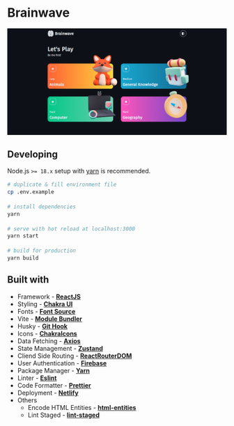 # Brainwave

[![Brainwave Image](public/brainwave.png)](https://brainwave-beta.netlify.app/)

## Developing

Node.js `>= 18.x` setup with [yarn](https://yarnpkg.com/) is recommended.

```bash
# duplicate & fill environment file
cp .env.example

# install dependencies
yarn

# serve with hot reload at localhost:3000
yarn start

# build for production
yarn build
```

## Built with

- Framework - [**ReactJS**](https://reactjs.org/)
- Styling - [**Chakra UI**](https://chakra-ui.com/)
- Fonts - [**Font Source**](https://fontsource.org/)
- Vite - [**Module Bundler**](https://vitejs.dev/)
- Husky - [**Git Hook**](https://typicode.github.io/husky/#/)
- Icons - [**ChakraIcons**](https://chakra-ui.com/docs/components/icon/usage)
- Data Fetching - [**Axios**](https://axios-http.com/)
- State Management - [**Zustand**](https://zustand-demo.pmnd.rs/)
- Cliend Side Routing - [**ReactRouterDOM**](https://reactrouter.com/)
- User Authentication - [**Firebase**](https://firebase.google.com/)
- Package Manager - [**Yarn**](https://yarnpkg.com/)
- Linter - [**Eslint**](https://eslint.org/)
- Code Formatter - [**Prettier**](https://prettier.io/)
- Deployment - [**Netlify**](https://www.netlify.com/)
- Others
  - Encode HTML Entities - [**html-entities**](https://github.com/mdevils/html-entities)
  - Lint Staged - [**lint-staged**](https://www.npmjs.com/package/lint-staged)
